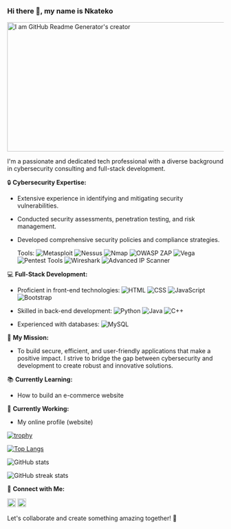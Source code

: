 ### Hi there 👋, my name is Nkateko

<img src="https://www.chitkara.edu.in/blogs/wp-content/uploads/2022/11/FULL-STACK-VS-CYBER-SECURITY.jpg" alt="I am GitHub Readme Generator's creator" width="1000" height="300">

I'm a passionate and dedicated tech professional with a diverse background in cybersecurity consulting and full-stack development.

🔒 **Cybersecurity Expertise:**
- Extensive experience in identifying and mitigating security vulnerabilities.
- Conducted security assessments, penetration testing, and risk management.
- Developed comprehensive security policies and compliance strategies.

  Tools: 
  ![Metasploit](https://img.shields.io/badge/Metasploit-239120?style=flat&logo=metasploit&logoColor=white&color=green)
  ![Nessus](https://img.shields.io/badge/Nessus-239120?style=flat&logo=tenable&logoColor=white&color=green)
  ![Nmap](https://img.shields.io/badge/Nmap-239120?style=flat&logo=nmap&logoColor=white&color=green)
  ![OWASP ZAP](https://img.shields.io/badge/OWASP%20ZAP-239120?style=flat&logo=owasp&logoColor=white&color=green)
  ![Vega](https://img.shields.io/badge/Vega-239120?style=flat&logo=vega&logoColor=white&color=green)
  ![Pentest Tools](https://img.shields.io/badge/Pentest%20Tools-239120?style=flat&logo=pentest&logoColor=white&color=green)
  ![Wireshark](https://img.shields.io/badge/Wireshark-239120?style=flat&logo=wireshark&logoColor=white&color=green)
  ![Advanced IP Scanner](https://img.shields.io/badge/Advanced%20IP%20Scanner-239120?style=flat&logo=advancedipscanner&logoColor=white&color=green)

💻 **Full-Stack Development:**
- Proficient in front-end technologies: ![HTML](https://img.shields.io/badge/HTML-239120?style=flat&logo=html5&logoColor=white&color=green) ![CSS](https://img.shields.io/badge/CSS-239120?style=flat&logo=css3&logoColor=white&color=green) ![JavaScript](https://img.shields.io/badge/JavaScript-239120?style=flat&logo=javascript&logoColor=white&color=green) ![Bootstrap](https://img.shields.io/badge/Bootstrap-239120?style=flat&logo=bootstrap&logoColor=white&color=green)
  
- Skilled in back-end development: ![Python](https://img.shields.io/badge/Python-239120?style=flat&logo=python&logoColor=white&color=green) ![Java](https://img.shields.io/badge/Java-239120?style=flat&logo=java&logoColor=white&color=green) ![C++](https://img.shields.io/badge/C++-239120?style=flat&logo=cplusplus&logoColor=white&color=green)
  
- Experienced with databases: ![MySQL](https://img.shields.io/badge/MySQL-239120?style=flat&logo=mysql&logoColor=white&color=green)

🌟 **My Mission:**
- To build secure, efficient, and user-friendly applications that make a positive impact. I strive to bridge the gap between cybersecurity and development to create robust and innovative solutions.

📚 **Currently Learning:**
- How to build an e-commerce website

🔭 **Currently Working:**
- My online profile (website)

[![trophy](https://github-profile-trophy.vercel.app/?username=nkateko75)](https://github.com/ryo-ma/github-profile-trophy)

[![Top Langs](https://github-readme-stats.vercel.app/api/top-langs/?username=nkateko75)](https://github.com/anuraghazra/github-readme-stats)

![GitHub stats](https://github-readme-stats.vercel.app/api?username=nkateko75&show_icons=true&count_private=true)  

![GitHub streak stats](https://streak-stats.demolab.com/?user=nkateko75)  

🔗 **Connect with Me:**

[<img src='https://cdn.jsdelivr.net/npm/simple-icons@3.0.1/icons/github.svg' alt='github' height='20'>](https://github.com/nkateko75)  [<img src='https://cdn.jsdelivr.net/npm/simple-icons@3.0.1/icons/linkedin.svg' alt='linkedin' height='20'>](https://www.linkedin.com/in/nkateko-princess-maluleke-b35b8b204//) 

Let's collaborate and create something amazing together! 🚀
